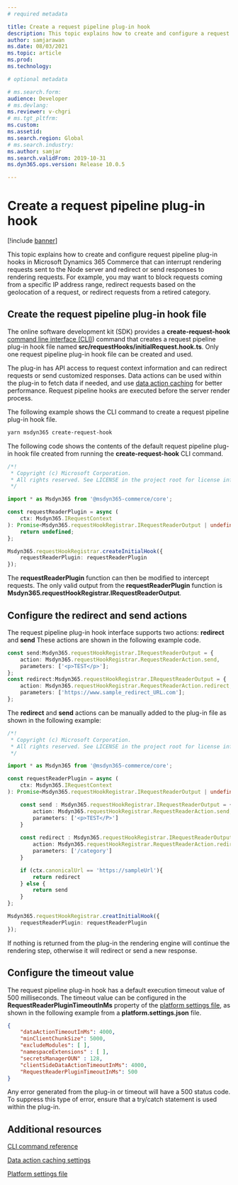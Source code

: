 ```yaml
---
# required metadata

title: Create a request pipeline plug-in hook
description: This topic explains how to create and configure a request pipeline plug-in hook in Microsoft Dynamics 365 Commerce that can interrupt rendering requests sent to the Node server and redirect or send responses to rendering requests. 
author: samjarawan
ms.date: 08/03/2021
ms.topic: article
ms.prod: 
ms.technology: 

# optional metadata

# ms.search.form: 
audience: Developer
# ms.devlang: 
ms.reviewer: v-chgri
# ms.tgt_pltfrm: 
ms.custom: 
ms.assetid: 
ms.search.region: Global
# ms.search.industry: 
ms.author: samjar
ms.search.validFrom: 2019-10-31
ms.dyn365.ops.version: Release 10.0.5

---
```


# Create a request pipeline plug-in hook

[!include [banner](../includes/banner.md)]

This topic explains how to create and configure request pipeline plug-in hooks in Microsoft Dynamics 365 Commerce that can interrupt rendering requests sent to the Node server and redirect or send responses to rendering requests. For example, you may want to block requests coming from a specific IP address range, redirect requests based on the geolocation of a request, or redirect requests from a retired category. 

## Create the request pipeline plug-in hook file

The online software development kit (SDK) provides a **create-request-hook** [command line interface (CLI)](cli-command-reference.md)) command that creates a request pipeline plug-in hook file named **src/requestHooks/initialRequest.hook.ts**. Only one request pipeline plug-in hook file can be created and used.  

The plug-in has API access to request context information and can redirect requests or send customized responses. Data actions can be used within the plug-in to fetch data if needed, and use [data action caching](data-action-cache-settings.md) for better performance. Request pipeline hooks are executed before the server render process.

The following example shows the CLI command to create a request pipeline plug-in hook file.

```bash
yarn msdyn365 create-request-hook
```

The following code shows the contents of the default request pipeline plug-in hook file created from running the **create-request-hook** CLI command.

```ts
/*!
 * Copyright (c) Microsoft Corporation.
 * All rights reserved. See LICENSE in the project root for license information.
 */

import * as Msdyn365 from '@msdyn365-commerce/core';

const requestReaderPlugin = async (
    ctx: Msdyn365.IRequestContext
): Promise<Msdyn365.requestHookRegistrar.IRequestReaderOutput | undefined> => {
    return undefined;
};

Msdyn365.requestHookRegistrar.createInitialHook({
    requestReaderPlugin: requestReaderPlugin
});
```

The **requestReaderPlugin** function can then be modified to intercept requests. The only valid output from the **requestReaderPlugin** function is **Msdyn365.requestHookRegistrar.IRequestReaderOutput**.

## Configure the redirect and send actions

The request pipeline plug-in hook interface supports two actions: **redirect** and **send** These actions are shown in the following example code.

```ts
const send:Msdyn365.requestHookRegistrar.IRequestReaderOutput = {
    action: Msdyn365.requestHookRegistrar.RequestReaderAction.send,
    parameters: ['<p>TEST</p>'];
};
const redirect:Msdyn365.requestHookRegistrar.IRequestReaderOutput = {
    action: Msdyn365.requestHookRegistrar.RequestReaderAction.redirect,
    parameters: ['https://www.sample_redirect_URL.com'];
};
```
The **redirect** and **send** actions can be manually added to the plug-in file as shown in the following example:

```ts
/*!
 * Copyright (c) Microsoft Corporation.
 * All rights reserved. See LICENSE in the project root for license information.
 */

import * as Msdyn365 from '@msdyn365-commerce/core';

const requestReaderPlugin = async (
    ctx: Msdyn365.IRequestContext
): Promise<Msdyn365.requestHookRegistrar.IRequestReaderOutput | undefined> => {

    const send : Msdyn365.requestHookRegistrar.IRequestReaderOutput = {
        action: Msdyn365.requestHookRegistrar.RequestReaderAction.send,
        parameters: ['<p>TEST</P>']
    }
    
    const redirect : Msdyn365.requestHookRegistrar.IRequestReaderOutput = {
        action: Msdyn365.requestHookRegistrar.RequestReaderAction.redirect,
        parameters: ['/category']
    }

    if (ctx.canonicalUrl == 'https://sampleUrl'){
        return redirect
    } else {
        return send
    }
};

Msdyn365.requestHookRegistrar.creatInitialHook({
    requestReaderPlugin: requestReaderPlugin
});
```

If nothing is returned from the plug-in the rendering engine will continue the rendering step, otherwise it will redirect or send a new response.

## Configure the timeout value

The request pipeline plug-in hook has a default execution timeout value of 500 milliseconds. The timeout value can be configured in the **RequestReaderPluginTimeoutInMs** property of the [platform settings file](platform-settings.md), as shown in the following example from a **platform.settings.json** file.

```json
{
    "dataActionTimeoutInMs": 4000,
    "minClientChunkSize": 5000,
    "excludeModules": [ ],
    "namespaceExtensions" : [ ],
    "secretsManagerOUN" : 128,
    "clientSideDataActionTimeoutInMs": 4000,
    "RequestReaderPluginTimeoutInMs": 500
}
```
 
Any error generated from the plug-in or timeout will have a 500 status code. To suppress this type of error, ensure that a try/catch statement is used within the plug-in. 

## Additional resources

[CLI command reference](cli-command-reference.md)

[Data action caching settings](data-action-cache-settings.md)

[Platform settings file](platform-settings.md)




